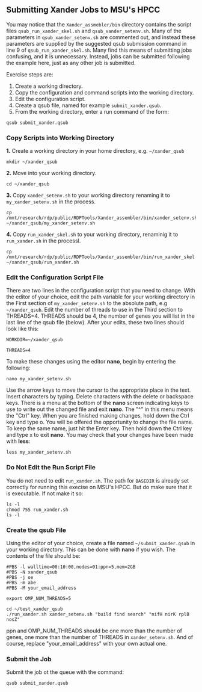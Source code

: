 ## Submitting Xander Jobs to MSU's HPCC
You may notice that the `Xander_assmebler/bin` directory contains the script files `qsub_run_xander_skel.sh` and `qsub_xander_setenv.sh`. Many of the parameters in `qsub_xander_setenv.sh` are commented out, and instead these parameters are supplied by the suggested qsub submission command in line 9 of `qsub_run_xander_skel.sh`. Many find this means of submitting jobs confusing, and it is unnecessary. Instead, jobs can be submitted following the example here, just as any other job is submitted.

Exercise steps are:

1. Create a working directory.
2. Copy the configuration and command scripts into the working directory.
3. Edit the configuration script.
4. Create a qsub file, named for example `submit_xander.qsub`.
5. From the working directory, enter a run command of the form:

```
qsub submit_xander.qsub
```
### Copy Scripts into Working Directory

**1.** Create a working directory in your home directory, e.g. `~/xander_qsub`

```
mkdir ~/xander_qsub
```

**2.** Move into your working directory.

```
cd ~/xander_qsub
```

**3.** Copy `xander_setenv.sh` to your working directory renaming it to `my_xander_setenv.sh` in the process.

```
cp /mnt/research/rdp/public/RDPTools/Xander_assembler/bin/xander_setenv.sh ~/xander_qsub/my_xander_setenv.sh
```

**4.** Copy `run_xander_skel.sh` to your working directory, renaminig it to `run_xander.sh` in the processl.

```
cp /mnt/research/rdp/public/RDPTools/Xander_assembler/bin/run_xander_skel.sh ~/xander_qsub/run_xander.sh
```
### Edit the Configuration Script File

There are two lines in the configuration script that you need to change. With the editor of your choice, edit the path variable for your working directory in the First section of `my_xander_setenv.sh` to the absolute path, e.g `~/xander_qsub`. Edit the number of threads to use in the Third section to THREADS=4. THREADS should be 4, the number of genes you will list in the last line of the qsub file (below). After your edits, these two lines should look like this:

```
WORKDIR=~/xander_qsub

THREADS=4
```
To make these changes using the editor **nano**, begin by entering the following:

```
nano my_xander_setenv.sh
```
Use the arrow keys to move the cursor to the appropriate place in the text. Insert characters by typing. Delete characters with the delete or backspace keys. There is a menu at the bottom of the **nano** screen indicating keys to use to write out the changed file and exit **nano**. The "^" in this menu means the "Ctrl" key. When you are finished making changes, hold down the Ctrl key and type o. You will be offered the opportunity to change the file name. To keep the same name, just hit the Enter key. Then hold down the Ctrl key and type x to exit **nano**. You may check that your changes have been made with **less**:

```
less my_xander_setenv.sh
```
### Do Not Edit the Run Script File

You do not need to edit `run_xander.sh`. The path for `BASEDIR` is already set correctly for running this execise on MSU's HPCC. But do make sure that it is executable. If not make it so:

```
ls -l
chmod 755 run_xander.sh
ls -l
```
### Create the qsub File

Using the editor of your choice, create a file named `~/submit_xander.qsub` in your working directory. This can be done with **nano** if you wish. The contents of the file should be:

```
#PBS -l walltime=00:10:00,nodes=01:ppn=5,mem=2GB
#PBS -N xander_qsub
#PBS -j oe
#PBS -m abe
#PBS -M your_email_address

export OMP_NUM_THREADS=5

cd ~/test_xander_qsub
./run_xander.sh xander_setenv.sh "build find search" "nifH nirK rplB nosZ"
```
ppn and OMP_NUM_THREADS should be one more than the number of genes, one more than the number of THREADS in `xander_setenv.sh`. And of course, replace "your_emaill_address" with your own actual one.

### Submit the Job

Submit the job ot the queue with the command:

```
qsub submit_xander.qsub
```

